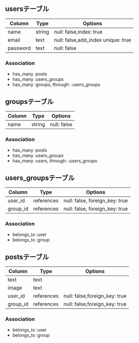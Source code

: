 ## usersテーブル
|Column|Type|Options|
|------|----|-------|
|name|string|null: false,index: true|
|email|text|null: false,add_index unique: true|
|password|text|null: false|
### Association
- has_many :posts
- has_many :users_groups
- has_many :groups, through: :users_groups

## groupsテーブル
|Column|Type|Options|
|------|----|-------|
|name|string|null: false|
### Association
- has_many :posts
- has_many :users_groups
- has_many :users, through: :users_groups

## users_groupsテーブル
|Column|Type|Options|
|------|----|-------|
|user_id|references|null: false, foreign_key: true|
|group_id|references|null: false, foreign_key: true|
### Association
- belongs_to :user
- belongs_to :group

## postsテーブル
|Column|Type|Options|
|------|----|-------|
|text|text||
|image|text||
|user_id|references|null: false,foreign_key: true|
|group_id|references|null: false,foreign_key: true|
### Association
- belongs_to :user
- belongs_to :group